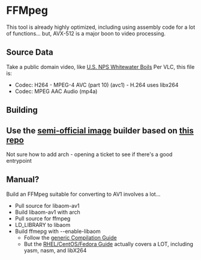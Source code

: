 # FFMpeg
This tool is already highly optimized, including using assembly code for a lot of functions... but, AVX-512 is a major boon to video processing.

## Source Data
Take a public domain video, like [U.S. NPS Whitewater Boils](https://www.nps.gov/nps-audiovideo/audiovideo/f6f0f31f-a601-4cde-9ca1-4c9c29b74bbb1080p.mp4)
Per VLC, this file is:
  - Codec: H264 - MPEG-4 AVC (part 10) (avc1) - H.264 uses libx264
  - Codec: MPEG AAC Audio (mp4a)

## Building
## Use the [semi-official image](https://hub.docker.com/r/jrottenberg/ffmpeg/) builder based on [this repo](https://github.com/jrottenberg/ffmpeg/blob/main/docker-images/8.0/ubuntu2404-edge)
Not sure how to add arch - opening a ticket to see if there's a good entrypoint
## Manual?
Build an FFMpeg suitable for converting to AV1 involves a lot...
- Pull source for libaom-av1
- Build libaom-av1 with arch
- Pull source for ffmpeg
- LD_LIBRARY to libaom
- Build ffmepg with --enable-libaom
  - Follow the [generic Compilation Guide](https://trac.ffmpeg.org/wiki/CompilationGuide/Generic)
  - But the [RHEL/CentOS/Fedora Guide](https://trac.ffmpeg.org/wiki/CompilationGuide/Centos) actually covers a LOT, including yasm, nasm, and libX264
